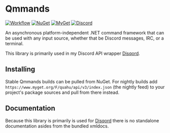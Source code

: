 # Qmmands

[![Workflow](https://img.shields.io/github/actions/workflow/status/Quahu/Qmmands/myget.yml?branch=main&style=flat-square&label=Workflow&logo=github)](https://github.com/Quahu/Qmmands/actions/workflows/nightly.yml?branch=main)
[![NuGet](https://img.shields.io/nuget/v/Qmmands.svg?style=flat-square&label=NuGet&logo=nuget&color=blue)](https://www.nuget.org/packages/Qmmands/)
[![MyGet](https://img.shields.io/myget/quahu/vpre/Qmmands.svg?style=flat-square&label=MyGet&logo=nuget&color=darkorchid)](https://www.myget.org/feed/quahu/package/nuget/Qmmands)
[![Discord](https://img.shields.io/discord/416256456505950215.svg?style=flat-square&label=Discord&logo=discord&color=738ADB)](https://discord.gg/eUMSXGZ)

An asynchronous platform-independent .NET command framework that can be used with any input source, whether that be Discord messages, IRC, or a terminal.

This library is primarily used in my Discord API wrapper [Disqord](https://github.com/Quahu/Disqord).

## Installing
Stable Qmmands builds can be pulled from NuGet.
For nightly builds add `https://www.myget.org/F/quahu/api/v3/index.json` (the nightly feed) to your project's package sources and pull from there instead.


## Documentation
Because this library is primarily is used for [Disqord](https://github.com/Quahu/Disqord) there is no standalone documentation asides from the bundled xmldocs.
